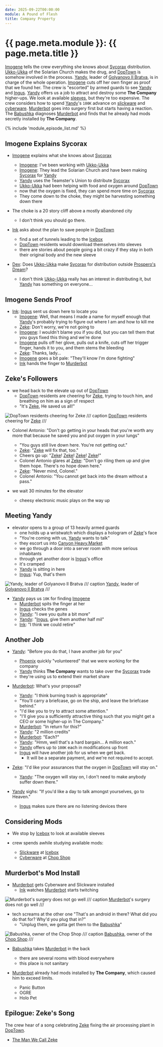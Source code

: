 ```yaml
---
date: 2025-09-22T00:00:00
module: A Pound of Flesh
title: Company Property
---
```

# {{ page.meta.module }}: {{ page.meta.title }}

[Imogene](imogene-kane.md) tells the crew everything she knows about [Sycorax](sycorax.md) distribution.
[Ukko-Ukka](ukko-ukka.md) of the Solarian Church makes the drug, and [DopTown](doptown.md) is somehow involved in the process.
[Yandy](yandy.md), leader of [Golyanovo Il Bratva](bratva.md), is in charge of the whole operation.
[Imogene](imogene-kane.md) cuts off her own finger as proof that we found her.
The crew is "escorted" by armed guards to see [Yandy](yandy.md) and [Ingus](ingus.md).
[Yandy](yandy.md) offers us a job to attract and destroy some **The Company** higher-ups.
We look at available [sleeves](icebox.md#sleeves), but they're too expensive.
The crew considers how to spend [Yandy](yandy.md)'s `100K` advance on [slickware](icebox.md#slickware) and [cyberware](chop-shop.md#cyberware).
[Murderbot](murderbot-v2.md) goes into surgery first but starts having a reaction.
The [Babushka](babushka.md) diagnoses [Murderbot](murderbot-v2.md) and finds that he already had mods secretly installed by **The Company**.

<!-- more -->

{% include 'module_episode_list.md' %}

## Imogene Explains Sycorax

- [Imogene](imogene-kane.md) explains what she knows about [Sycorax](sycorax.md)
    - [Imogene](imogene-kane.md): I've been working with [Ukko-Ukka](ukko-ukka.md)
    - [Imogene](imogene-kane.md): They lead the Solarian Church and have been making [Sycorax](sycorax.md) for [Yandy](yandy.md)
    - [Yandy](yandy.md) uses the Teamster's Union to distribute [Sycorax](sycorax.md)
    - [Ukko-Ukka](ukko-ukka.md) had been helping with food and oxygen around [DopTown](doptown.md)
    - now that the oxygen is fixed, they can spend more time on [Sycorax](sycorax.md)
    - They come down to the choke, they might be harvesting something down there
- The choke is a 20 story cliff above a mostly abandoned city
    - I don't think you should go there.

- [Ink](ink.md) asks about the plan to save people in [DopTown](doptown.md)
    - find a set of tunnels leading to the [Icebox](icebox.md)
    - [DopTown](doptown.md) residents would download themselves into sleeves
    - there are stories about people going a bit crazy if they stay in both their original body and the new sleeve

- [Dex](dex-miro.md): Does [Ukko-Ukka](ukko-ukka.md) make [Sycorax](sycorax.md) for distribution outside [Prospero's Dream](/places/prosperos-dream/index.md)?
    - I don't think [Ukko-Ukka](ukko-ukka.md) really has an interest in distributing it, but [Yandy](yandy.md) has something on everyone...

## Imogene Sends Proof

- [Ink](ink.md): [Ingus](ingus.md) sent us down here to locate you
    - [Imogene](imogene-kane.md): Well, that means I made a name for myself enough that [Yandy](yandy.md)'s probably trying to figure out where I am and how to kill me
    - [Zeke](zeke-sinclair.md): Don't worry, we're not going to
    - [Imogene](imogene-kane.md): I wouldn't blame you if you did, but you can tell them that you guys fixed this thing and we're done
    - [Imogene](imogene-kane.md) pulls off her glove, pulls out a knife, cuts off her trigger finger, hands it to you, and them stems the bleeding
    - [Zeke](zeke-sinclair.md): Thanks, lady...
    - [Imogene](imogene-kane.md) goes a bit pale: "They'll know I'm done fighting"
    - [Ink](ink.md) hands the finger to [Murderbot](murderbot-v2.md)

## Zeke's Followers

- we head back to the elevate up out of [DopTown](doptown.md)
    - [DopTown](doptown.md) residents are cheering for [Zeke](zeke-sinclair.md), trying to touch him, and breathing on him as a sign of respect
    - "It's [Zeke](zeke-sinclair.md), He saved us all!"

![DopTown residents cheering for Zeke](./zeke-followers.png)
/// caption
[DopTown](doptown.md) residents cheering for [Zeke](zeke-sinclair.md)
///

- Colonel Antonio: "Don't go getting in your heads that you're worth any more that because he saved you and put oxygen in your lungs"
    - "You guys still live down here. You're not getting out."
    - [Zeke](zeke-sinclair.md): "[Zeke](zeke-sinclair.md) will fix that, too."
    - Cheers go up: "[Zeke](zeke-sinclair.md)! [Zeke](zeke-sinclair.md)! [Zeke](zeke-sinclair.md)! [Zeke](zeke-sinclair.md)!"
    - Colonel Antonio glares at [Zeke](zeke-sinclair.md): "Don't go riling them up and give them hope. There's no hope down here."
    - [Zeke](zeke-sinclair.md): "Never mind, Colonel."
    - Colonel Antonio: "You cannot get back into the dream without a pass."

- we wait 30 minutes for the elevator
    - cheesy electronic music plays on the way up

## Meeting Yandy

- elevator opens to a group of 13 heavily armed guards
    - one holds up a wristwatch which displays a hologram of [Zeke](zeke-sinclair.md)'s face
    - "You're coming with us, [Yandy](yandy.md) wants to talk"
    - they escort us into [Canyon Heavy.Market](canyon-heavy-market.md)
    - we go through a door into a server room with more serious inhabitants
    - through yet another door is [Ingus](ingus.md)'s office
    - it's cramped
    - [Yandy](yandy.md) is sitting in here
    - [Ingus](ingus.md): Yup, that's them

![Yandy, leader of Golyanovo Il Bratva](yandy.png)
/// caption
[Yandy](yandy.md), leader of [Golyanovo Il Bratva](bratva.md)
///

- [Yandy](yandy.md) pays us `10K` for finding [Imogene](imogene-kane.md)
    - [Murderbot](murderbot-v2.md) spits the finger at her
    - [Ingus](ingus.md) checks the genes
    - [Yandy](yandy.md): "I owe you quite a bit more"
    - [Yandy](yandy.md): "[Ingus](ingus.md), give them another half mil"
    - [Ink](ink.md): "I think we could retire"

## Another Job

- [Yandy](yandy.md): "Before you do that, I have another job for you"
    - [Phoenix](phoenix-dunright.md) quickly "volunteered" that we were working for the company
    - [Yandy](yandy.md) thinks **The Company** wants to take over the [Sycorax](sycorax.md) trade
    - they're using us to extend their market share

- [Murderbot](murderbot-v2.md): What's your proposal?
    - [Yandy](yandy.md): "I think burning trash is appropriate"
    - "You'll carry a briefcase, go on the ship, and leave the briefcase behind."
    - "I'd like you to try to attract some attention."
    - "I'll give you a sufficiently attractive thing such that you might get a CEO or some higher-up in The Company."
    - [Murderbot](murderbot-v2.md): "In return for this?"
    - [Yandy](yandy.md): "2 million credits"
    - [Murderbot](murderbot-v2.md): "Each?"
    - [Yandy](yandy.md): "Hmm, well that's a hard bargain... A million each."
    - [Yandy](yandy.md) offers up to `100K` each in modifications up front
    - [Ingus](ingus.md) will have another job for us when we get back.
        - It will be a separate payment, and we're not required to accept.

- [Zeke](zeke-sinclair.md): "I'd like your assurances that the oxygen in [DopTown](doptown.md) will stay on."
    - [Yandy](yandy.md): "The oxygen will stay on, I don't need to make anybody suffer down there."

- [Yandy](yandy.md) sighs: "If you'd like a day to talk amongst yourselves, go to Heaven."
    - [Ingus](ingus.md) makes sure there are no listening devices there

## Considering Mods

- We stop by [Icebox](icebox.md) to look at available sleeves

- crew spends awhile studying available mods:
    - [Slickware](icebox.md#slickware) at [Icebox](icebox.md)
    - [Cyberware](chop-shop.md#cyberware) at [Chop Shop](chop-shop.md)

## Murderbot's Mod Install

- [Murderbot](murderbot-v2.md) gets Cyberware and Slickware installed
    - [Ink](ink.md) watches [Murderbot](murderbot-v2.md) starts twitching

![Murderbot's surgery does not go well](./murderbot-surgery.png)
/// caption
[Murderbot](murderbot-v2.md)'s surgery does not go well
///

- tech screams at the other one "That's an android in there? What did you do that for? Why'd you plug that in?"
    - "Unplug them, we gotta get them to the [Babushka](babushka.md)"

![Babushka, owner of the Chop Shop](babushka.png)
/// caption
[Babushka](babushka.md), owner of the [Chop Shop](chop-shop.md)
///

- [Babushka](babushka.md) takes [Murderbot](murderbot-v2.md) in the back
    - there are several rooms with blood everywhere
    - this place is not sanitary

- [Murderbot](murderbot-v2.md) already had mods installed by **The Company**, which caused him to exceed limits.
    - Panic Button
    - OGRE
    - Holo Pet

## Epilogue: Zeke's Song

The crew hear of a song celebrating [Zeke](zeke-sinclair.md) fixing the air processing plant in [DopTown](doptown.md).

- [The Man We Call Zeke](TheManWeCallZeke.mp3)
